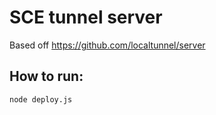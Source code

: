 # SCE tunnel server

Based off https://github.com/localtunnel/server

## How to run:

```
node deploy.js
```
